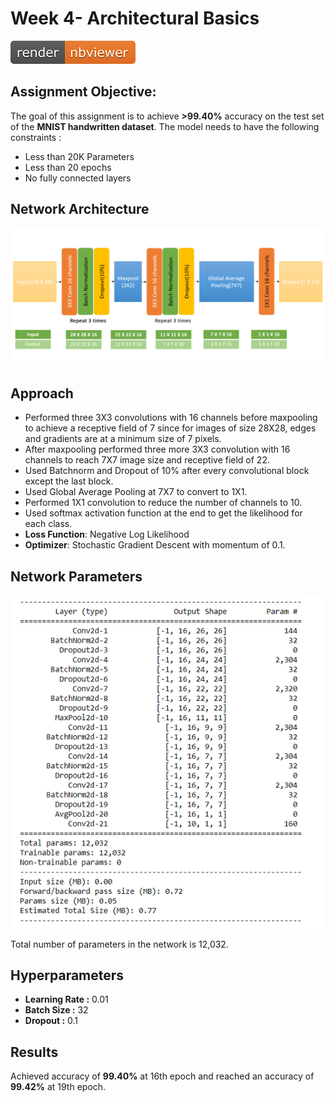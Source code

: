 # Week 4- Architectural Basics

[![Open Jupyter Notebook](Images/nbviewer_badge.png)](https://nbviewer.jupyter.org/github/anubhabPanda/TSAI-EVA5/blob/master/Week4/S4_Assignment_Solution.ipynb)

## Assignment Objective: 
The goal of this assignment is to achieve **>99.40%** accuracy on the test set of the **MNIST handwritten dataset**. The model needs to have the following constraints :

* Less than 20K Parameters
* Less than 20 epochs
* No fully connected layers

## Network Architecture

![](Images/Network_Architecture.PNG)

## Approach

* Performed three 3X3 convolutions with 16 channels before maxpooling to achieve a receptive field of 7 since for images of size 28X28, edges and gradients are at a minimum size of 7 pixels.
* After maxpooling performed three more 3X3 convolution with 16 channels to reach 7X7 image size and receptive field of 22.
* Used Batchnorm and Dropout of 10% after every convolutional block except the last block.
* Used Global Average Pooling at 7X7 to convert to 1X1.
* Performed 1X1 convolution to reduce the number of channels to 10.
* Used softmax activation function at the end to get the likelihood for each class.
* **Loss Function**: Negative Log Likelihood
* **Optimizer**: Stochastic Gradient Descent with momentum of 0.1.

## Network Parameters

![](Images/Network_Parameters.PNG)

Total number of parameters in the network is 12,032.

## Hyperparameters

* **Learning Rate :** 0.01
* **Batch Size :** 32
* **Dropout :** 0.1

## Results

Achieved accuracy of **99.40%** at 16th epoch and reached an accuracy of **99.42%** at 19th epoch.
